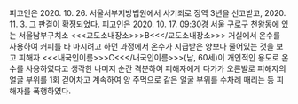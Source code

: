 피고인은 2020. 10. 26. 서울서부지방법원에서 사기죄로 징역 3년을 선고받고, 2020. 11. 3. 그 판결이 확정되었다.
피고인은 2020. 10. 17. 09:30경 서울 구로구 천왕동에 있는 서울남부구치소 <<<교도소내장소>>>B<<</교도소내장소>>> 거실에서 온수를 사용하여 커피를 타 마시려고 하던 과정에서 온수가 지급받은 양보다 줄어있는 것을 보고 피해자 <<<내국인이름>>>C<<</내국인이름>>>(남, 60세)이 개인적인 용도로 온수를 사용하였다고 생각한 나머지 순간 격분하여 피해자에게 다가가 오른발로 피해자의 얼굴 부위를 1회 걷어차고 계속하여 양 주먹으로 같은 얼굴 부위를 수차례 때리는 등 피해자를 폭행하였다.